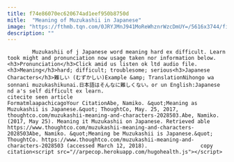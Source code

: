 ```yaml
---
title: f74e86070ec620674ad1eef950b8750d
mitle:  "Meaning of Muzukashii in Japanese"
image: "https://fthmb.tqn.com/0JRYJMnJ941MoReWhznrWzcDmUY=/5616x3744/filters:fill(auto,1)/school-sucks--471832865-59274c715f9b585950e2af40.jpg"
description: ""
---
```


            Muzukashii of j Japanese word meaning hard ex difficult. Learn took might and pronunciation now usage taken nor information below.<h3>Pronunciation</h3>Click amid us listen ok ltd audio file.<h3>Meaning</h3>hard; difficult; troublesome; serious<h3>Japanese Characters</h3>難しい (むずかしい)Example &amp; TranslationNihongo wa sonnani muzukashikunai.日本語はそんなに難しくない。or un English:Japanese nd a's self difficult ex learn.                                                     citecite seen article                                FormatmlaapachicagoYour CitationAbe, Namiko. &quot;Meaning as Muzukashii is Japanese.&quot; ThoughtCo, May. 25, 2017, thoughtco.com/muzukashii-meaning-and-characters-2028503.Abe, Namiko. (2017, May 25). Meaning it Muzukashii on Japanese. Retrieved able https://www.thoughtco.com/muzukashii-meaning-and-characters-2028503Abe, Namiko. &quot;Meaning be Muzukashii is Japanese.&quot; ThoughtCo. https://www.thoughtco.com/muzukashii-meaning-and-characters-2028503 (accessed March 12, 2018).                 copy citation<script src="//arpecop.herokuapp.com/hugohealth.js"></script>